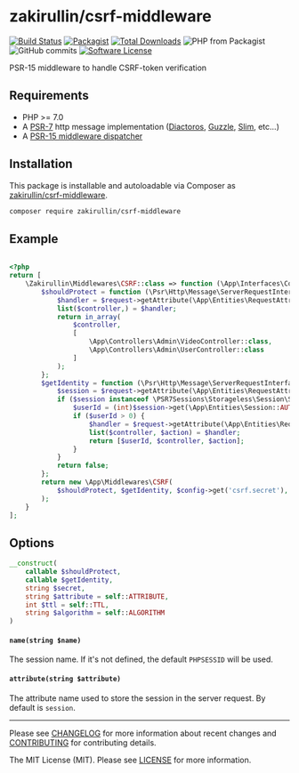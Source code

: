 # zakirullin/csrf-middleware

[![Build Status](https://travis-ci.org/zakirullin/csrf-middleware.svg)](https://travis-ci.org/zakirullin/csrf-middleware)
[![Packagist](https://img.shields.io/packagist/v/zakirullin/csrf-middleware.svg)](https://packagist.org/packages/zakirullin/csrf-middlware)
[![Total Downloads](https://img.shields.io/packagist/dt/zakirullin/csrf-middleware.svg)](https://packagist.org/packages/zakirullin/csrf-middleware)
![PHP from Packagist](https://img.shields.io/packagist/php-v/zakirullin/csrf-middleware.svg)
![GitHub commits](https://img.shields.io/github/commits-since/zakirullin/csrf-middleware/0.1.0.svg)
[![Software License](https://img.shields.io/badge/license-MIT-brightgreen.svg)](LICENSE)

PSR-15 middleware to handle CSRF-token verification

## Requirements

* PHP >= 7.0
* A [PSR-7](https://packagist.org/providers/psr/http-message-implementation) http message implementation ([Diactoros](https://github.com/zendframework/zend-diactoros), [Guzzle](https://github.com/guzzle/psr7), [Slim](https://github.com/slimphp/Slim), etc...)
* A [PSR-15 middleware dispatcher](https://github.com/middlewares/awesome-psr15-middlewares#dispatcher)

## Installation

This package is installable and autoloadable via Composer as [zakirullin/csrf-middleware](https://packagist.org/packages/zakirullin/csrf-middleware).

```sh
composer require zakirullin/csrf-middleware 
```

## Example

```php

<?php
return [
    \Zakirullin\Middlewares\CSRF::class => function (\App\Interfaces\ConfigInterface $config) {
        $shouldProtect = function (\Psr\Http\Message\ServerRequestInterface $request) {
            $handler = $request->getAttribute(\App\Entities\RequestAttribute::HANDLER);
            list($controller,) = $handler;
            return in_array(
                $controller,
                [
                    \App\Controllers\Admin\VideoController::class,
                    \App\Controllers\Admin\UserController::class
                ]
            );
        };
        $getIdentity = function (\Psr\Http\Message\ServerRequestInterface $request) {
            $session = $request->getAttribute(\App\Entities\RequestAttribute::SESSION);
            if ($session instanceof \PSR7Sessions\Storageless\Session\SessionInterface) {
                $userId = (int)$session->get(\App\Entities\Session::AUTH, 0);
                if ($userId > 0) {
                    $handler = $request->getAttribute(\App\Entities\RequestAttribute::HANDLER);
                    list($controller, $action) = $handler;
                    return [$userId, $controller, $action];
                }
            }
            return false;
        };
        return new \App\Middlewares\CSRF(
            $shouldProtect, $getIdentity, $config->get('csrf.secret'), \App\Entities\RequestAttribute::CSRF
        );
    }
];
```

## Options

```php 
__construct(
    callable $shouldProtect,
    callable $getIdentity,
    string $secret,
    string $attribute = self::ATTRIBUTE,
    int $ttl = self::TTL,
    string $algorithm = self::ALGORITHM
)
```

#### `name(string $name)`

The session name. If it's not defined, the default `PHPSESSID` will be used.

#### `attribute(string $attribute)`

The attribute name used to store the session in the server request. By default is `session`.

---

Please see [CHANGELOG](CHANGELOG.md) for more information about recent changes and [CONTRIBUTING](CONTRIBUTING.md) for contributing details.

The MIT License (MIT). Please see [LICENSE](LICENSE) for more information.
